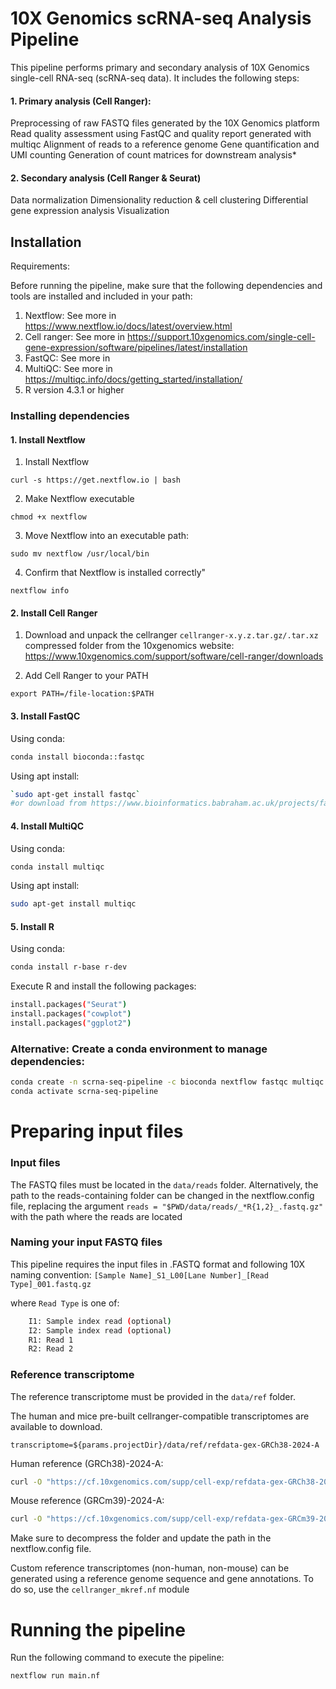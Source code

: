 # 10X Genomics scRNA-seq Analysis Pipeline

This pipeline performs primary and secondary analysis of 10X Genomics single-cell RNA-seq (scRNA-seq data). It includes the following steps:

#### 1. Primary analysis (Cell Ranger):
Preprocessing of raw FASTQ files generated by the 10X Genomics platform
Read quality assessment using FastQC and quality report generated with multiqc
Alignment of reads to a reference genome 
Gene quantification and UMI counting
Generation of count matrices for downstream analysis*

#### 2. Secondary analysis (Cell Ranger & Seurat) 
Data normalization
Dimensionality reduction & cell clustering
Differential gene expression analysis
Visualization

## Installation

Requirements:

Before running the pipeline, make sure that the following dependencies and tools are installed and included in your path:

1. Nextflow: See more in https://www.nextflow.io/docs/latest/overview.html
2. Cell ranger: See more in https://support.10xgenomics.com/single-cell-gene-expression/software/pipelines/latest/installation
3. FastQC: See more in 
4. MultiQC: See more in https://multiqc.info/docs/getting_started/installation/ 
5. R version 4.3.1 or higher

### Installing dependencies

#### 1. Install Nextflow

1. Install Nextflow
```
curl -s https://get.nextflow.io | bash
```
2. Make Nextflow executable
```
chmod +x nextflow
```
3. Move Nextflow into an executable path:
```
sudo mv nextflow /usr/local/bin     
 ```
4. Confirm that Nextflow is installed correctly" 
```
nextflow info
```
#### 2. Install Cell Ranger

1. Download and unpack the cellranger `cellranger-x.y.z.tar.gz/.tar.xz` compressed folder from the 10xgenomics website: https://www.10xgenomics.com/support/software/cell-ranger/downloads

2. Add Cell Ranger to your PATH
```
export PATH=/file-location:$PATH
```

#### 3. Install FastQC 
Using conda:
```bash
conda install bioconda::fastqc
```

Using apt install:

```bash
`sudo apt-get install fastqc`
#or download from https://www.bioinformatics.babraham.ac.uk/projects/fastqc/
```

#### 4. Install MultiQC 
Using conda:

```bash
conda install multiqc
```

Using apt install:
```bash
sudo apt-get install multiqc
```

#### 5. Install R
Using conda: 
```bash
conda install r-base r-dev
```
Execute R and install the following packages: 
```bash
install.packages("Seurat")
install.packages("cowplot")
install.packages("ggplot2")
```

### Alternative: Create a conda environment to manage dependencies:

```bash
conda create -n scrna-seq-pipeline -c bioconda nextflow fastqc multiqc r-base r-dev r-Seurat r-cowplot 
conda activate scrna-seq-pipeline
```

# Preparing input files

### Input files

The FASTQ files must be located in the `data/reads` folder. Alternatively, the path to the reads-containing folder can be changed in the nextflow.config file, replacing the argument `reads = "$PWD/data/reads/_*R{1,2}_.fastq.gz"` with the path where the reads are located

### Naming your input FASTQ files
This pipeline requires the input files in .FASTQ format and following 10X naming convention:
`[Sample Name]_S1_L00[Lane Number]_[Read Type]_001.fastq.gz`

where ```Read Type``` is one of:
```bash
    I1: Sample index read (optional)
    I2: Sample index read (optional)
    R1: Read 1
    R2: Read 2
```

### Reference transcriptome

The reference transcriptome must be provided in the `data/ref` folder. 

The human and mice pre-built cellranger-compatible transcriptomes are available to download. 

```transcriptome=${params.projectDir}/data/ref/refdata-gex-GRCh38-2024-A```

Human reference (GRCh38)-2024-A:
```bash
curl -O "https://cf.10xgenomics.com/supp/cell-exp/refdata-gex-GRCh38-2024-A.tar.gz"
```
Mouse reference (GRCm39)-2024-A:
```bash
curl -O "https://cf.10xgenomics.com/supp/cell-exp/refdata-gex-GRCm39-2024-A.tar.gz"
```
Make sure to decompress the folder and update the path in the nextflow.config file.

Custom reference transcriptomes (non-human, non-mouse) can be generated using a reference genome sequence and gene annotations. To do so, use the ```cellranger_mkref.nf``` module

# Running the pipeline

Run the following command to execute the pipeline:

```bash
nextflow run main.nf
```
